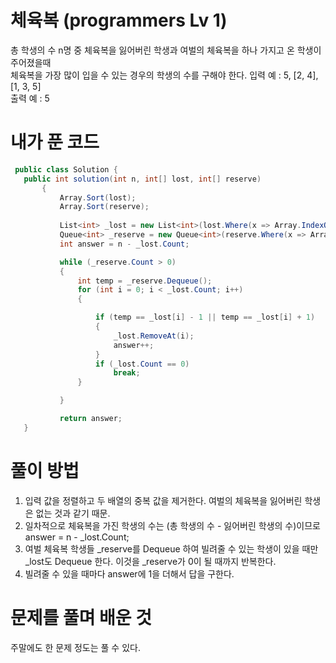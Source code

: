 # 체육복 (programmers Lv 1)
 총 학생의 수 n명 중 체육복을 잃어버린 학생과 여벌의 체육복을 하나 가지고 온 학생이 주어졌을때  
 체육복을 가장 많이 입을 수 있는 경우의 학생의 수를 구해야 한다.
 입력 예 : 5, [2, 4], [1, 3, 5]  
 출력 예 : 5
# 내가 푼 코드
 ```cs
  public class Solution {
    public int solution(int n, int[] lost, int[] reserve)
        {
            Array.Sort(lost);
            Array.Sort(reserve);
        
            List<int> _lost = new List<int>(lost.Where(x => Array.IndexOf(reserve, x) == -1));
            Queue<int> _reserve = new Queue<int>(reserve.Where(x => Array.IndexOf(lost, x) == -1));
            int answer = n - _lost.Count;

            while (_reserve.Count > 0)
            {
                int temp = _reserve.Dequeue();
                for (int i = 0; i < _lost.Count; i++)
                {

                    if (temp == _lost[i] - 1 || temp == _lost[i] + 1)
                    {
                        _lost.RemoveAt(i);
                        answer++;
                    }
                    if (_lost.Count == 0)
                        break;
                }

            }

            return answer;
    }
 ```
# 풀이 방법
 1. 입력 값을 정렬하고 두 배열의 중복 값을 제거한다. 여벌의 체육복을 잃어버린 학생은 없는 것과 같기 때문.
 1. 일차적으로 체육복을 가진 학생의 수는 (총 학생의 수 - 잃어버린 학생의 수)이므로 answer = n - _lost.Count;
 1. 여벌 체육복 학생들 _reserve를 Dequeue 하여 빌려줄 수 있는 학생이 있을 때만 _lost도 Dequeue 한다. 이것을 _reserve가 0이 될 때까지 반복한다.
 1. 빌려줄 수 있을 때마다 answer에 1을 더해서 답을 구한다.
# 문제를 풀며 배운 것
 주말에도 한 문제 정도는 풀 수 있다.